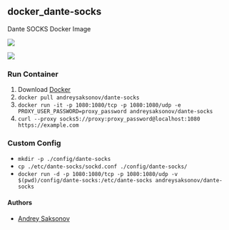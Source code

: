 ## docker_dante-socks
Dante SOCKS Docker Image

[![](https://images.microbadger.com/badges/version/andreysaksonov/dante-socks.svg)](https://microbadger.com/images/andreysaksonov/dante-socks)

[![](https://images.microbadger.com/badges/image/andreysaksonov/dante-socks.svg)](https://microbadger.com/images/andreysaksonov/dante-socks)

### Run Container
1. Download [Docker](https://www.docker.com/community-edition)
2. `docker pull andreysaksonov/dante-socks`
3. `docker run -it -p 1080:1080/tcp -p 1080:1080/udp -e PROXY_USER_PASSWORD=proxy_password andreysaksonov/dante-socks`
4. `curl --proxy socks5://proxy:proxy_password@localhost:1080 https://example.com`

### Custom Config
* `mkdir -p ./config/dante-socks`
* `cp ./etc/dante-socks/sockd.conf ./config/dante-socks/`
* `docker run -d -p 1080:1080/tcp -p 1080:1080/udp -v $(pwd)/config/dante-socks:/etc/dante-socks andreysaksonov/dante-socks`

#### Authors
* [Andrey Saksonov](https://saksonov.me)
